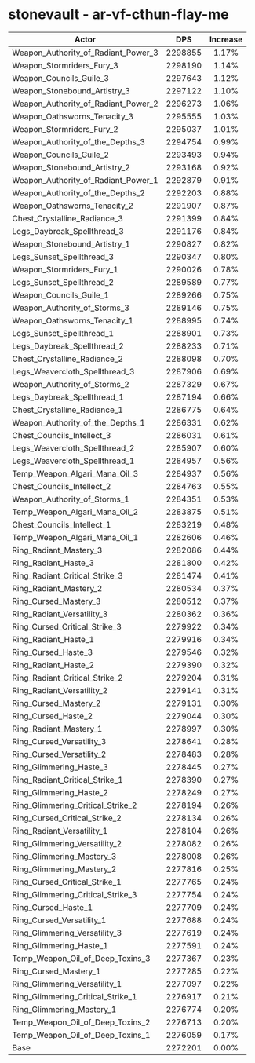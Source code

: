 # stonevault - ar-vf-cthun-flay-me
| Actor | DPS | Increase |
|---|:---:|:---:|
|Weapon_Authority_of_Radiant_Power_3|2298855|1.17%|
|Weapon_Stormriders_Fury_3|2298190|1.14%|
|Weapon_Councils_Guile_3|2297643|1.12%|
|Weapon_Stonebound_Artistry_3|2297122|1.10%|
|Weapon_Authority_of_Radiant_Power_2|2296273|1.06%|
|Weapon_Oathsworns_Tenacity_3|2295555|1.03%|
|Weapon_Stormriders_Fury_2|2295037|1.01%|
|Weapon_Authority_of_the_Depths_3|2294754|0.99%|
|Weapon_Councils_Guile_2|2293493|0.94%|
|Weapon_Stonebound_Artistry_2|2293168|0.92%|
|Weapon_Authority_of_Radiant_Power_1|2292879|0.91%|
|Weapon_Authority_of_the_Depths_2|2292203|0.88%|
|Weapon_Oathsworns_Tenacity_2|2291907|0.87%|
|Chest_Crystalline_Radiance_3|2291399|0.84%|
|Legs_Daybreak_Spellthread_3|2291176|0.84%|
|Weapon_Stonebound_Artistry_1|2290827|0.82%|
|Legs_Sunset_Spellthread_3|2290347|0.80%|
|Weapon_Stormriders_Fury_1|2290026|0.78%|
|Legs_Sunset_Spellthread_2|2289589|0.77%|
|Weapon_Councils_Guile_1|2289266|0.75%|
|Weapon_Authority_of_Storms_3|2289146|0.75%|
|Weapon_Oathsworns_Tenacity_1|2288995|0.74%|
|Legs_Sunset_Spellthread_1|2288901|0.73%|
|Legs_Daybreak_Spellthread_2|2288233|0.71%|
|Chest_Crystalline_Radiance_2|2288098|0.70%|
|Legs_Weavercloth_Spellthread_3|2287906|0.69%|
|Weapon_Authority_of_Storms_2|2287329|0.67%|
|Legs_Daybreak_Spellthread_1|2287194|0.66%|
|Chest_Crystalline_Radiance_1|2286775|0.64%|
|Weapon_Authority_of_the_Depths_1|2286331|0.62%|
|Chest_Councils_Intellect_3|2286031|0.61%|
|Legs_Weavercloth_Spellthread_2|2285907|0.60%|
|Legs_Weavercloth_Spellthread_1|2284957|0.56%|
|Temp_Weapon_Algari_Mana_Oil_3|2284937|0.56%|
|Chest_Councils_Intellect_2|2284763|0.55%|
|Weapon_Authority_of_Storms_1|2284351|0.53%|
|Temp_Weapon_Algari_Mana_Oil_2|2283875|0.51%|
|Chest_Councils_Intellect_1|2283219|0.48%|
|Temp_Weapon_Algari_Mana_Oil_1|2282606|0.46%|
|Ring_Radiant_Mastery_3|2282086|0.44%|
|Ring_Radiant_Haste_3|2281800|0.42%|
|Ring_Radiant_Critical_Strike_3|2281474|0.41%|
|Ring_Radiant_Mastery_2|2280534|0.37%|
|Ring_Cursed_Mastery_3|2280512|0.37%|
|Ring_Radiant_Versatility_3|2280362|0.36%|
|Ring_Cursed_Critical_Strike_3|2279922|0.34%|
|Ring_Radiant_Haste_1|2279916|0.34%|
|Ring_Cursed_Haste_3|2279546|0.32%|
|Ring_Radiant_Haste_2|2279390|0.32%|
|Ring_Radiant_Critical_Strike_2|2279204|0.31%|
|Ring_Radiant_Versatility_2|2279141|0.31%|
|Ring_Cursed_Mastery_2|2279131|0.30%|
|Ring_Cursed_Haste_2|2279044|0.30%|
|Ring_Radiant_Mastery_1|2278997|0.30%|
|Ring_Cursed_Versatility_3|2278641|0.28%|
|Ring_Cursed_Versatility_2|2278483|0.28%|
|Ring_Glimmering_Haste_3|2278445|0.27%|
|Ring_Radiant_Critical_Strike_1|2278390|0.27%|
|Ring_Glimmering_Haste_2|2278249|0.27%|
|Ring_Glimmering_Critical_Strike_2|2278194|0.26%|
|Ring_Cursed_Critical_Strike_2|2278134|0.26%|
|Ring_Radiant_Versatility_1|2278104|0.26%|
|Ring_Glimmering_Versatility_2|2278082|0.26%|
|Ring_Glimmering_Mastery_3|2278008|0.26%|
|Ring_Glimmering_Mastery_2|2277816|0.25%|
|Ring_Cursed_Critical_Strike_1|2277765|0.24%|
|Ring_Glimmering_Critical_Strike_3|2277754|0.24%|
|Ring_Cursed_Haste_1|2277709|0.24%|
|Ring_Cursed_Versatility_1|2277688|0.24%|
|Ring_Glimmering_Versatility_3|2277619|0.24%|
|Ring_Glimmering_Haste_1|2277591|0.24%|
|Temp_Weapon_Oil_of_Deep_Toxins_3|2277367|0.23%|
|Ring_Cursed_Mastery_1|2277285|0.22%|
|Ring_Glimmering_Versatility_1|2277097|0.22%|
|Ring_Glimmering_Critical_Strike_1|2276917|0.21%|
|Ring_Glimmering_Mastery_1|2276774|0.20%|
|Temp_Weapon_Oil_of_Deep_Toxins_2|2276713|0.20%|
|Temp_Weapon_Oil_of_Deep_Toxins_1|2276059|0.17%|
|Base|2272201|0.00%|
